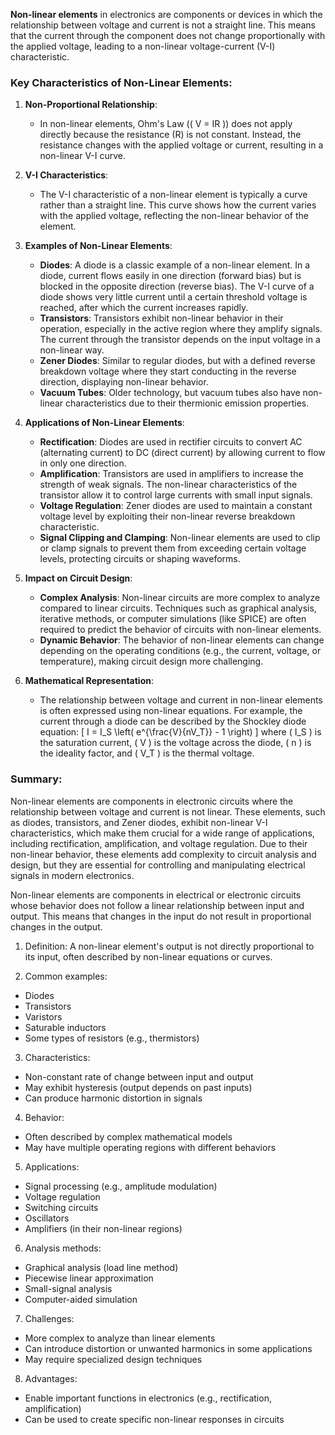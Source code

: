 **Non-linear elements** in electronics are components or devices in which the relationship between voltage and current is not a straight line. This means that the current through the component does not change proportionally with the applied voltage, leading to a non-linear voltage-current (V-I) characteristic.

### Key Characteristics of Non-Linear Elements:

1. **Non-Proportional Relationship**:
   - In non-linear elements, Ohm's Law (\( V = IR \)) does not apply directly because the resistance (R) is not constant. Instead, the resistance changes with the applied voltage or current, resulting in a non-linear V-I curve.

2. **V-I Characteristics**:
   - The V-I characteristic of a non-linear element is typically a curve rather than a straight line. This curve shows how the current varies with the applied voltage, reflecting the non-linear behavior of the element.

3. **Examples of Non-Linear Elements**:
   - **Diodes**: A diode is a classic example of a non-linear element. In a diode, current flows easily in one direction (forward bias) but is blocked in the opposite direction (reverse bias). The V-I curve of a diode shows very little current until a certain threshold voltage is reached, after which the current increases rapidly.
   - **Transistors**: Transistors exhibit non-linear behavior in their operation, especially in the active region where they amplify signals. The current through the transistor depends on the input voltage in a non-linear way.
   - **Zener Diodes**: Similar to regular diodes, but with a defined reverse breakdown voltage where they start conducting in the reverse direction, displaying non-linear behavior.
   - **Vacuum Tubes**: Older technology, but vacuum tubes also have non-linear characteristics due to their thermionic emission properties.

4. **Applications of Non-Linear Elements**:
   - **Rectification**: Diodes are used in rectifier circuits to convert AC (alternating current) to DC (direct current) by allowing current to flow in only one direction.
   - **Amplification**: Transistors are used in amplifiers to increase the strength of weak signals. The non-linear characteristics of the transistor allow it to control large currents with small input signals.
   - **Voltage Regulation**: Zener diodes are used to maintain a constant voltage level by exploiting their non-linear reverse breakdown characteristic.
   - **Signal Clipping and Clamping**: Non-linear elements are used to clip or clamp signals to prevent them from exceeding certain voltage levels, protecting circuits or shaping waveforms.

5. **Impact on Circuit Design**:
   - **Complex Analysis**: Non-linear circuits are more complex to analyze compared to linear circuits. Techniques such as graphical analysis, iterative methods, or computer simulations (like SPICE) are often required to predict the behavior of circuits with non-linear elements.
   - **Dynamic Behavior**: The behavior of non-linear elements can change depending on the operating conditions (e.g., the current, voltage, or temperature), making circuit design more challenging.

6. **Mathematical Representation**:
   - The relationship between voltage and current in non-linear elements is often expressed using non-linear equations. For example, the current through a diode can be described by the Shockley diode equation:
     \[
     I = I_S \left( e^{\frac{V}{nV_T}} - 1 \right)
     \]
     where \( I_S \) is the saturation current, \( V \) is the voltage across the diode, \( n \) is the ideality factor, and \( V_T \) is the thermal voltage.

### Summary:
Non-linear elements are components in electronic circuits where the relationship between voltage and current is not linear. These elements, such as diodes, transistors, and Zener diodes, exhibit non-linear V-I characteristics, which make them crucial for a wide range of applications, including rectification, amplification, and voltage regulation. Due to their non-linear behavior, these elements add complexity to circuit analysis and design, but they are essential for controlling and manipulating electrical signals in modern electronics.

Non-linear elements are components in electrical or electronic circuits whose behavior does not follow a linear relationship between input and output. This means that changes in the input do not result in proportional changes in the output. 

1. Definition:
A non-linear element's output is not directly proportional to its input, often described by non-linear equations or curves.

2. Common examples:
- Diodes
- Transistors
- Varistors
- Saturable inductors
- Some types of resistors (e.g., thermistors)

3. Characteristics:
- Non-constant rate of change between input and output
- May exhibit hysteresis (output depends on past inputs)
- Can produce harmonic distortion in signals

4. Behavior:
- Often described by complex mathematical models
- May have multiple operating regions with different behaviors

5. Applications:
- Signal processing (e.g., amplitude modulation)
- Voltage regulation
- Switching circuits
- Oscillators
- Amplifiers (in their non-linear regions)

6. Analysis methods:
- Graphical analysis (load line method)
- Piecewise linear approximation
- Small-signal analysis
- Computer-aided simulation

7. Challenges:
- More complex to analyze than linear elements
- Can introduce distortion or unwanted harmonics in some applications
- May require specialized design techniques

8. Advantages:
- Enable important functions in electronics (e.g., rectification, amplification)
- Can be used to create specific non-linear responses in circuits
